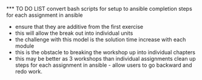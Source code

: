 *** TO DO LIST
convert bash scripts for setup to ansible
completion steps for each assignment in ansible
  - ensure that they are additive from the first exercise
  - this will allow the break out into individual units
  - the challenge with this model is the solution time increase with each module
  - this is the obstacle to breaking the workshop up into individual chapters
  - this may be better as 3 workshops than individual assignments
clean up steps for each assignment in ansible - allow users to go backward and redo work.
